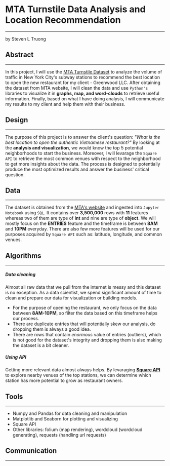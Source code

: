 # MTA Turnstile Data Analysis and Location Recommendation
---
by Steven L Truong
## Abstract
---
In this project, I will use the [MTA Turnstile Dataset](http://web.mta.info/developers/turnstile.html) to analyze the volume of traffic in New York City's subway stations to recommend the best location to open the new restaurant for my client - Greenwood LLC. After obtaining the dataset from MTA website, I will clean the data and use `Python's` libraries to visualize it in **graphs, map, and word-clouds** to retrieve useful information. Finally, based on what I have doing analysis, I will communicate my results to my client and help them with their business.  

## Design
---
The purpose of this project is to answer the client's question: *"What is the best location to open the authentic Vietnamese restaurant?"* By looking at the **analysis and visualization**, we would know the top 5 potential neighborhoods to start the business. Moreover, I will levarage the `Square API` to retrieve the most common venues with respect to the neighborhood to get more insights about the data. The process is designed to potentially produce the most optimized results and answer the business' critical question.

## Data
---
The dataset is obtained from the [MTA's website](http://web.mta.info/developers/turnstile.html) and ingested into `Jupyter Notebook` using `SQL`. It contains over **3,500,000** rows with **11** features whereas two of them are type of **int** and nine are type of **object**. We will mostly focus on the **ENTRIES** feature and the timeframe is between **8AM** and **10PM** everyday. There are also few more features will be used for our purposes acquired by `Square API` such as: latitude, longitude, and common venues.

## Algorithms
---
##### Data cleaning
Almost all raw data that we pull from the internet is messy and this dataset is no exception. As a data scientist, we spend significant amount of time to clean and prepare our data for visualization or building models.
- For the purpose of opening the restaurant, we only focus on the data between **8AM-10PM**, so filter the data based on this timeframe helps our process.
- There are duplicate entries that will potentially skew our analysis, do dropping them is always a good idea.
- There are rows that contain *enormous* value of entries (outliers), which is not good for the dataset's integrity and dropping them is also making the dataset is a bit cleaner.

##### Using API
Getting more relevant data almost always helps. By levaraging [**Square API**](https://developer.squareup.com/docs) to explore nearby venues of the top stations, we can determine which station has more potential to grow as restaurant owners.

## Tools
---
- Numpy and Pandas for data cleaning and manipulation
- Matplotlib and Seaborn for plotting and visualizing
- Square API
- Other libraries: folium (map rendering), wordcloud (wordcloud generating), requests (handling url requests)


## Communication
---
